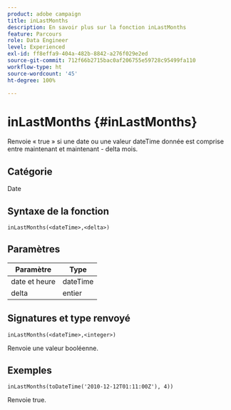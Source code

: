 ```yaml
---
product: adobe campaign
title: inLastMonths
description: En savoir plus sur la fonction inLastMonths
feature: Parcours
role: Data Engineer
level: Experienced
exl-id: ff8effa9-404a-482b-8842-a276f029e2ed
source-git-commit: 712f66b2715bac0af206755e59728c95499fa110
workflow-type: ht
source-wordcount: '45'
ht-degree: 100%

---
```


# inLastMonths {#inLastMonths}

Renvoie « true » si une date ou une valeur dateTime donnée est comprise entre maintenant et maintenant - delta mois.

## Catégorie

Date

## Syntaxe de la fonction

`inLastMonths(<dateTime>,<delta>)`

## Paramètres

| Paramètre | Type |
|-----------|------------------|
| date et heure | dateTime |
| delta | entier |

## Signatures et type renvoyé

`inLastMonths(<dateTime>,<integer>)`

Renvoie une valeur booléenne.

## Exemples

`inLastMonths(toDateTime('2010-12-12T01:11:00Z'), 4))`

Renvoie true.
